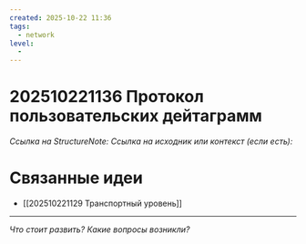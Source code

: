 ```yaml
---
created: 2025-10-22 11:36
tags:
  - network
level:
  -
---
```

# 202510221136 Протокол пользовательских дейтаграмм

*Ссылка на StructureNote:* 
*Ссылка на исходник или контекст (если есть):*

# Связанные идеи
- [[202510221129 Транспортный уровень]]
---

*Что стоит развить? Какие вопросы возникли?*
